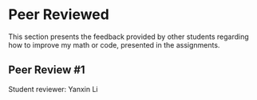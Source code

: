 

# Peer Reviewed

This section presents the feedback provided by other students regarding how to improve my math or code, presented in the assignments.

## Peer Review #1

Student reviewer: Yanxin Li
